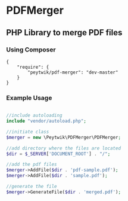 # PDFMerger
## PHP Library to merge PDF files

### Using Composer
```
{
    "require": {
        "peytwik/pdf-merger": "dev-master"
    }
}
```

### Example Usage
```php

//include autoloading
include "vendor/autoload.php";

//initiate class
$merger = new \Peytwik\PDFMerger\PDFMerger;

//add directory where the files are located
$dir = $_SERVER['DOCUMENT_ROOT'] . "/";

//add the pdf files
$merger->AddFile($dir . 'pdf-sample.pdf');
$merger->AddFile($dir . 'sample.pdf');

//generate the file
$merger->GenerateFile($dir . 'merged.pdf');

```